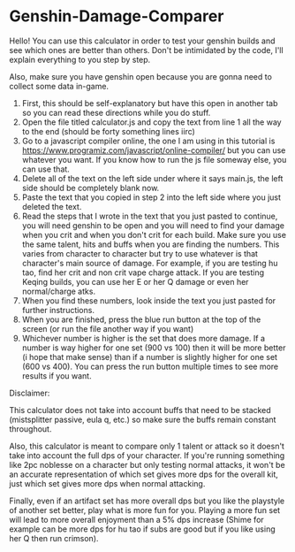 # Genshin-Damage-Comparer

Hello! You can use this calculator in order to test your genshin builds and see which ones are better than others.  Don't be intimidated by the code, I'll explain everything to you step by step.

Also, make sure you have genshin open because you are gonna need to collect some data in-game.



1. First, this should be self-explanatory but have this open in another tab so you can read these directions while you do stuff.
2. Open the file titled calculator.js and copy the text from line 1 all the way to the end (should be forty something lines iirc)
3. Go to a javascript compiler online, the one I am using in this tutorial is https://www.programiz.com/javascript/online-compiler/ but you can use whatever you want.  If you know how to run the js file someway else, you can use that.
4. Delete all of the text on the left side under where it says main.js, the left side should be completely blank now.
5. Paste the text that you copied in step 2 into the left side where you just deleted the text.
6. Read the steps that I wrote in the text that you just pasted to continue, you will need genshin to be open and you will need to find your damage when you crit and when you don't crit for each build.  Make sure you use the same talent, hits and buffs when you are finding the numbers.  This varies from character to character but try to use whatever is that character's main source of damage.  For example, if you are testing hu tao, find her crit and non crit vape charge attack.  If you are testing Keqing builds, you can use her E or her Q damage or even her normal/charge atks.
7. When you find these numbers, look inside the text you just pasted for further instructions.
8. When you are finished, press the blue run button at the top of the screen (or run the file another way if you want)
9. Whichever number is higher is the set that does more damage.  If a number is way higher for one set (900 vs 100) then it will be more better (i hope that make sense) than if a number is slightly higher for one set (600 vs 400).  You can press the run button multiple times to see more results if you want.



Disclaimer:


This calculator does not take into account buffs that need to be stacked (mistsplitter passive, eula q, etc.) so make sure the buffs remain constant throughout. 

Also, this calculator is meant to compare only 1 talent or attack so it doesn't take into account the full dps of your character.  If you're running something like 2pc noblesse on a character but only testing normal attacks, it won't be an accurate representation of which set gives more dps for the overall kit, just which set gives more dps when normal attacking.

Finally, even if an artifact set has more overall dps but you like the playstyle of another set better, play what is more fun for you.  Playing a more fun set will lead to more overall enjoyment than a 5% dps increase (Shime for example can be more dps for hu tao if subs are good but if you like using her Q then run crimson).  
